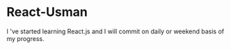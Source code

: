 # React-Usman

I 've started learning React.js and I will commit on daily or weekend basis of my progress.
